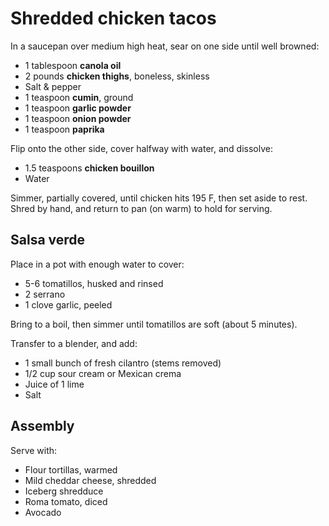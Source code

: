 # Shredded chicken tacos

In a saucepan over medium high heat, sear on one side until well browned:

- 1 tablespoon **canola oil**
- 2 pounds **chicken thighs**, boneless, skinless
- Salt & pepper
- 1 teaspoon **cumin**, ground
- 1 teaspoon **garlic powder**
- 1 teaspoon **onion powder**
- 1 teaspoon **paprika**

Flip onto the other side, cover halfway with water, and dissolve:

- 1.5 teaspoons **chicken bouillon**
- Water

Simmer, partially covered, until chicken hits 195 F, then set aside to rest. Shred by hand, and return to pan (on warm) to hold for serving.

## Salsa verde

Place in a pot with enough water to cover:

- 5-6 tomatillos, husked and rinsed
- 2 serrano
- 1 clove garlic, peeled

Bring to a boil, then simmer until tomatillos are soft (about 5 minutes).

Transfer to a blender, and add:

- 1 small bunch of fresh cilantro (stems removed)
- 1/2 cup sour cream or Mexican crema
- Juice of 1 lime
- Salt

## Assembly

Serve with:

- Flour tortillas, warmed
- Mild cheddar cheese, shredded
- Iceberg shredduce
- Roma tomato, diced
- Avocado
